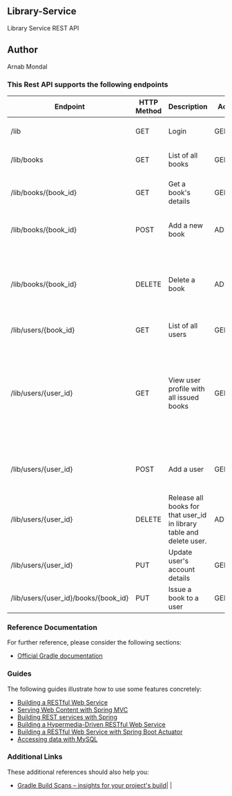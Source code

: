 ## Library-Service
Library Service REST API

## Author
Arnab Mondal

### This Rest API supports the following endpoints

|   Endpoint      | HTTP Method | Description                          |  Access |                   Comments                     |
|-----------------|-------------|--------------------------------------|---------|------------------------------------------------|
|/lib                 | GET     | Login                    | GENERAL | Calls user service **GET /users/{user_id}**        |
|/lib/books           | GET     | List of all books                       | GENERAL | Calls book service **GET /books URL**             |
|/lib/books/{book_id} | GET     | Get a book's details | GENERAL | Calls book service **GET /books/{book_id} URL**    |
|/lib/books/{book_id} | POST    | Add a new book                        | ADMIN  | Calls book service **POST /books/{book_id} URL**   |
|/lib/books/{book_id}	| DELETE  | Delete a book                        | ADMIN   | Delete book association with user in library table and calls book service **DELETE /books/{book_id} URL** |
|/lib/users/{book_id} | GET     | List of all users | GENERAL | Calls user service **GET /users URL**  |
|/lib/users/{user_id} | GET     | View user profile with all issued books    | GENERAL | Calls user service **GET /users/{user_id}**, fetches book ids on user_id  from library table and calls **GET /books/{book_id}** for all books. Displays consolidated data |
|/lib/users/{user_id} | POST    | Add a user                       | GENERAL | User Registration, calls user service **POST /users/{user_id}** |
|/lib/users/{user_id} | DELETE  | Release all books for that user_id in library table and delete user.                           | ADMIN   |        Calls **DELETE users/{user_id}**                                       |
|/lib/users/{user_id} | PUT     | Update user's account details | GENERAL |       Calls **PUT users/{user_id}** |
|/lib/users/{user_id}/books/{book_id} | PUT | Issue a book to a user  | GENERAL | Updates library table with book-user association. 


### Reference Documentation
For further reference, please consider the following sections:

* [Official Gradle documentation](https://docs.gradle.org)

### Guides
The following guides illustrate how to use some features concretely:

* [Building a RESTful Web Service](https://spring.io/guides/gs/rest-service/)
* [Serving Web Content with Spring MVC](https://spring.io/guides/gs/serving-web-content/)
* [Building REST services with Spring](https://spring.io/guides/tutorials/bookmarks/)
* [Building a Hypermedia-Driven RESTful Web Service](https://spring.io/guides/gs/rest-hateoas/)
* [Building a RESTful Web Service with Spring Boot Actuator](https://spring.io/guides/gs/actuator-service/)
* [Accessing data with MySQL](https://spring.io/guides/gs/accessing-data-mysql/)

### Additional Links
These additional references should also help you:

* [Gradle Build Scans – insights for your project's build](https://scans.gradle.com#gradle)|                                 |
